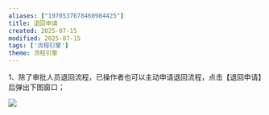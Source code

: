 ```yaml
---
aliases: ["1970537678460984425"]
title: 退回申请
created: 2025-07-15
modified: 2025-07-15
tags: ['流程引擎']
theme: 流程引擎
---
```


1、除了审批人员退回流程，已操作者也可以主动申请退回流程，点击【退回申请】后弹出下图窗口；

![](https://myhelpdoc.oss-cn-heyuan.aliyuncs.com/mdimages/f8aa6aafee5b4584d6b4d85752d72437.jpg)

